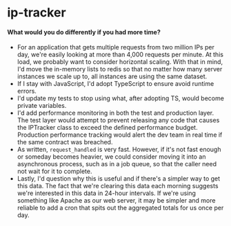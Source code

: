 # ip-tracker

#### What would you do differently if you had more time?

* For an application that gets multiple requests from two million IPs per day, we're easily looking at more than 4,000 requests per minute. At this load, we probably want to consider horizontal scaling. With that in mind, I'd move the in-memory lists to redis so that no matter how many server instances we scale up to, all instances are using the same dataset.
* If I stay with JavaScript, I'd adopt TypeScript to ensure avoid runtime errors.
* I'd update my tests to stop using what, after adopting TS, would become private variables.
* I'd add performance monitoring in both the test and production layer. The test layer would attempt to prevent releasing any code that causes the IPTracker class to exceed the defined performance budget. Production performance tracking would alert the dev team in real time if the same contract was breached.
* As written, `request_handled` is very fast. However, if it's not fast enough or someday becomes heavier, we could consider moving it into an asynchronous process, such as in a job queue, so that the caller need not wait for it to complete.
* Lastly, I'd question why this is useful and if there's a simpler way to get this data. The fact that we're clearing this data each morning suggests we're interested in this data in 24-hour intervals. If we're using something like Apache as our web server, it may be simpler and more reliable to add a cron that spits out the aggregated totals for us once per day.
